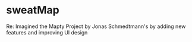 # sweatMap
Re: Imagined the Mapty Project by Jonas Schmedtmann's by adding new features and improving UI design

